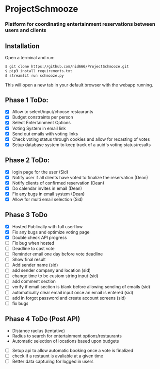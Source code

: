 # ProjectSchmooze
### Platform for coordinating entertainment reservations between users and clients


## Installation

Open a terminal and run:

```bash
$ git clone https://github.com/nid666/ProjectSchmooze.git
$ pip3 install requirements.txt
$ streamlit run schmooze.py
```

This will open a new tab in your default browser with the webapp running.

## Phase 1 ToDo:
- [x] Allow to select/input/choose restaurants
- [x] Budget constraints per person 
- [x] Select Entertainment Options 
- [x] Voting System in email link 
- [x] Send out emails with voting links
- [x] Check voting status through cookies and allow for recasting of votes
- [x] Setup database system to keep track of a uuid's voting status/results

## Phase 2 ToDo:
- [x] login page for the user (Sid)
- [x] Notify user if all clients have voted to finalize the reservation (Dean)
- [x] Notify clients of confirmed reservation (Dean)
- [x] Do calendar invites in email (Dean)
- [x] Fix any bugs in email system (Dean)
- [x] Allow for multi email selection (Sid)

## Phase 3 ToDo
- [x] Hosted Publically with full userflow 
- [x] Fix any bugs and optimize voting page
- [x] Double check API progress
- [ ] Fix bug when hosted
- [ ] Deadline to cast vote
- [ ] Reminder email one day before vote deadline 
- [ ] Show final result
- [ ] Add sender name (sid)
- [ ] add sender company and location (sid)
- [ ] change time to be custom string input (sid)
- [ ] add comment section
- [ ] verify if email section is blank before allowing sending of emails (sid)
- [ ] automatically clear email input once an email is entered (sid)
- [ ] add in forgot password and create account screens (sid)
- [ ] fix bugs

## Phase 4 ToDo (Post API)
- Distance radius (tentative)
- Radius to search for entertainment options/restaurants
- Automatic selection of locations based upon budgets
- [ ] Setup api to allow automatic booking once a vote is finalized
- [ ] check if a restaunt is avaliable at a given time
- [ ] Better data capturing for logged in users
